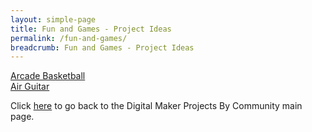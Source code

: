 ```yaml
---
layout: simple-page
title: Fun and Games - Project Ideas
permalink: /fun-and-games/
breadcrumb: Fun and Games - Project Ideas
---
```


[Arcade Basketball](/arcade-basketball/)<br>
[Air Guitar](/air-guitar/)<br>

Click [here](/in-schools/digital-maker/projects/) to go back to the Digital Maker Projects By Community main page.
